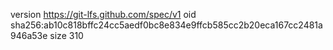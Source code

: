 version https://git-lfs.github.com/spec/v1
oid sha256:ab10c818bffc24cc5aedf0bc8e834e9ffcb585cc2b20eca167cc2481a946a53e
size 310
